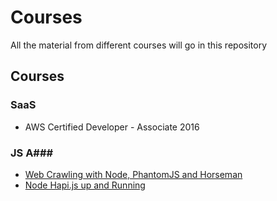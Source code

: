 # Courses
All the material from different courses will go in this repository

## Courses ##
### SaaS ###
 - AWS Certified Developer - Associate 2016

### JS A###
- [Web Crawling with Node, PhantomJS and Horseman](http://www.sitepoint.com/web-crawling-node-phantomjs-horseman/)
- [Node Hapi.js up and Running](https://egghead.io/lessons/node-js-hapi-js-up-and-running?series=introduction-to-node-servers-with-hapi-js)
